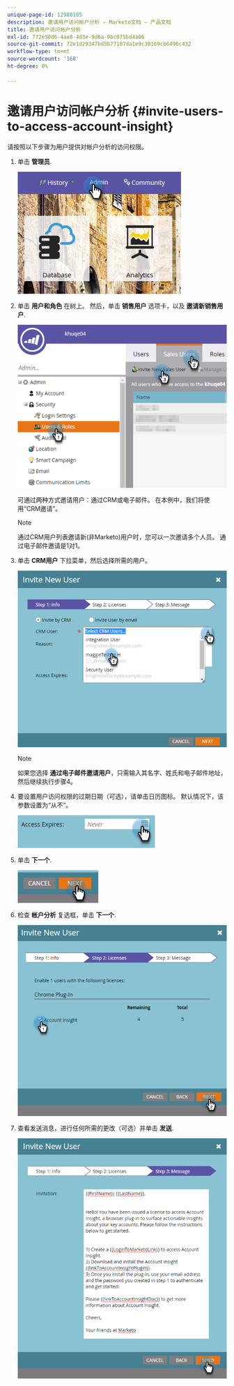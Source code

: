 ```yaml
---
unique-page-id: 12980105
description: 邀请用户访问帐户分析 — Marketo文档 — 产品文档
title: 邀请用户访问帐户分析
exl-id: 772e50d6-4ae8-4d3e-9d6a-9bc075bd4a06
source-git-commit: 72e1d29347bd5b77107da1e9c30169cb6490c432
workflow-type: tm+mt
source-wordcount: '168'
ht-degree: 0%

---
```


# 邀请用户访问帐户分析 {#invite-users-to-access-account-insight}

请按照以下步骤为用户提供对帐户分析的访问权限。

1. 单击 **管理员**.

   ![](assets/admin-1.png)

1. 单击 **用户和角色** 在树上。 然后，单击 **销售用户** 选项卡，以及 **邀请新销售用户**.

   ![](assets/two-6.png)

   可通过两种方式邀请用户：通过CRM或电子邮件。 在本例中，我们将使用“CRM邀请”。

   >[!NOTE]
   >
   >通过CRM用户列表邀请新(非Marketo)用户时，您可以一次邀请多个人员。 通过电子邮件邀请是1对1。

1. 单击 **CRM用户** 下拉菜单，然后选择所需的用户。

   ![](assets/three-5.png)

   >[!NOTE]
   >
   >如果您选择 **通过电子邮件邀请用户**，只需输入其名字、姓氏和电子邮件地址，然后继续执行步骤4。

1. 要设置用户访问权限的过期日期（可选），请单击日历图标。 默认情况下，该参数设置为“从不”。

   ![](assets/four-5.png)

1. 单击 **下一个**.

   ![](assets/five-5.png)

1. 检查 **帐户分析** 复选框，单击 **下一个**.

   ![](assets/six-3.png)

1. 查看发送消息，进行任何所需的更改（可选）并单击 **发送**.

   ![](assets/seven-2.png)
